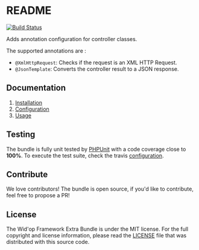 # README

[![Build Status](https://secure.travis-ci.org/widop/WidopFrameworkExtraBundle.png)](http://travis-ci.org/widop/WidopFrameworkExtraBundle)

Adds annotation configuration for controller classes.

The supported annotations are :

 - `@XmlHttpRequest`: Checks if the request is an XML HTTP Request.
 - `@JsonTemplate`: Converts the controller result to a JSON response.

## Documentation

 1. [Installation](https://github.com/widop/WidopFrameworkExtraBundle/tree/master/Resources/doc/installation.md)
 2. [Configuration](https://github.com/widop/WidopFrameworkExtraBundle/tree/master/Resources/doc/configuration.md)
 3. [Usage](https://github.com/widop/WidopFrameworkExtraBundle/tree/master/Resources/doc/usage.md)

## Testing

The bundle is fully unit tested by [PHPUnit](http://www.phpunit.de/) with a code coverage close to **100%**. To execute
the test suite, check the travis [configuration](https://github.com/widop/WidopFrameworkExtraBundle/blob/master/.travis.yml).

## Contribute

We love contributors! The bundle is open source, if you'd like to contribute, feel free to propose a PR!

## License

The Wid'op Framework Extra Bundle is under the MIT license. For the full copyright and license information, please
read the [LICENSE](https://github.com/widop/WidopFrameworkExtraBundle/blob/master/LICENSE) file that was distributed
with this source code.
